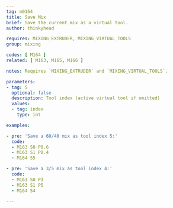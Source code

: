 ```yaml
---
tag: m0164
title: Save Mix
brief: Save the current mix as a virtual tool.
author: thinkyhead

requires: MIXING_EXTRUDER, MIXING_VIRTUAL_TOOLS
group: mixing

codes: [ M164 ]
related: [ M163, M165, M166 ]

notes: Requires `MIXING_EXTRUDER` and `MIXING_VIRTUAL_TOOLS`.

parameters:
- tag: S
  optional: false
  description: Tool index (active virtual tool if omitted)
  values:
  - tag: index
    type: int

examples:

- pre: 'Save a 60/40 mix as tool index 5:'
  code:
  - M163 S0 P0.6
  - M163 S1 P0.4
  - M164 S5

- pre: 'Save a 3/5 mix as tool index 4:'
  code:
  - M163 S0 P3
  - M163 S1 P5
  - M164 S4

---
```

